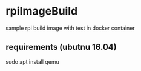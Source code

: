 # rpiImageBuild
sample rpi build image with test in docker container


## requirements (ubutnu 16.04)
sudo apt install qemu



